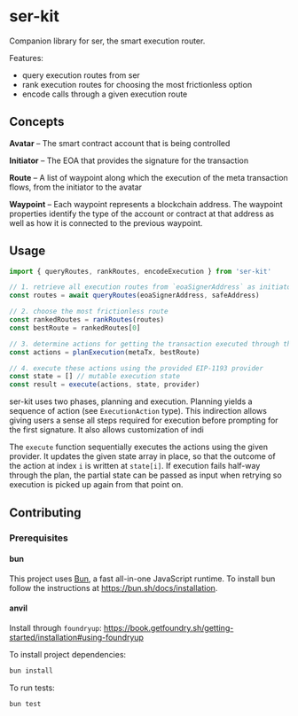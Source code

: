 # ser-kit

Companion library for ser, the smart execution router.

Features:

- query execution routes from ser
- rank execution routes for choosing the most frictionless option
- encode calls through a given execution route

## Concepts

**Avatar** – The smart contract account that is being controlled

**Initiator** – The EOA that provides the signature for the transaction

**Route** – A list of waypoint along which the execution of the meta transaction flows, from the initiator to the avatar

**Waypoint** – Each waypoint represents a blockchain address. The waypoint properties identify the type of the account or contract at that address as well as how it is connected to the previous waypoint.

## Usage

```ts
import { queryRoutes, rankRoutes, encodeExecution } from 'ser-kit'

// 1. retrieve all execution routes from `eoaSignerAddress` as initiator, controlling `safeAddress` as avatar
const routes = await queryRoutes(eoaSignerAddress, safeAddress)

// 2. choose the most frictionless route
const rankedRoutes = rankRoutes(routes)
const bestRoute = rankedRoutes[0]

// 3. determine actions for getting the transaction executed through that route
const actions = planExecution(metaTx, bestRoute)

// 4. execute these actions using the provided EIP-1193 provider
const state = [] // mutable execution state
const result = execute(actions, state, provider)
```

ser-kit uses two phases, planning and execution. Planning yields a sequence of action (see `ExecutionAction` type).
This indirection allows giving users a sense all steps required for execution before prompting for the first signature.
It also allows customization of indi

The `execute` function sequentially executes the actions using the given provider.
It updates the given state array in place, so that the outcome of the action at index `i` is written at `state[i]`.
If execution fails half-way through the plan, the partial state can be passed as input when retrying so execution is picked up again from that point on.

## Contributing

### Prerequisites

#### bun

This project uses [Bun](https://bun.sh), a fast all-in-one JavaScript runtime.
To install bun follow the instructions at https://bun.sh/docs/installation.

#### anvil

Install through `foundryup`: https://book.getfoundry.sh/getting-started/installation#using-foundryup

To install project dependencies:

```bash
bun install
```

To run tests:

```bash
bun test
```
